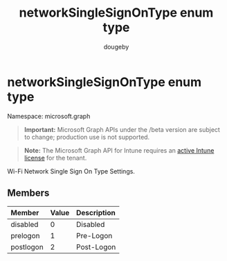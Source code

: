 ﻿---
title: "networkSingleSignOnType enum type"
description: "Wi-Fi Network Single Sign On Type Settings."
author: "dougeby"
localization_priority: Normal
ms.prod: "intune"
doc_type: enumPageType
---

# networkSingleSignOnType enum type

Namespace: microsoft.graph

> **Important:** Microsoft Graph APIs under the /beta version are subject to change; production use is not supported.

> **Note:** The Microsoft Graph API for Intune requires an [active Intune license](https://go.microsoft.com/fwlink/?linkid=839381) for the tenant.

Wi-Fi Network Single Sign On Type Settings.

## Members

| Member    | Value | Description |
| :-------- | :---- | :---------- |
| disabled  | 0     | Disabled    |
| prelogon  | 1     | Pre-Logon   |
| postlogon | 2     | Post-Logon  |
